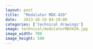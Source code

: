 ```yaml
---
layout: post
title:  "Modulator MDX-420"
date:   2013-10-19 04:19:00
categories: ['technical drawings']
image: technical/modulatorMDX420.jpg
image_width: 700
image_height: 500
---
```


